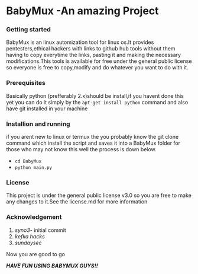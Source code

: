 # BabyMux -An amazing Project
<h3><b>Getting started</h3></b>

BabyMux is an linux automization tool for linux os.It provides pentesters,ethical hackers with links to github hub tools without them having to copy everytime the links, pasting it and making the necessary modifications.This tools is available for free under the general public license so everyone is free to copy,modify and do whatever you want to do with it.
<h3><span>Prerequisites</b></h3>
Basically python (prefferably 2.x)should be install,if you havent done this yet you can do it simply by the <code>apt-get install python</code> command and also have git installed in your machine
<h3><b>Installion and running</b></h3>
if you arent new to linux or termux the you probably know the git clone command which install the script and saves it into a BabyMux folder for those who may not know this well the process is down below.
<ul>
<li><code>cd BabyMux</li></code>
<li><code>python main.py</li></code>
</ul>
<h3><b>License</h3></b>
This project is under the general public license v3.0 so you are free to make any changes to it.See the license.md for more information
<h3><b>Acknowledgement</h3></b>
<ol>
<li><i>syno3</i>- initial commit</Li>
<li><i>kefka hacks</i></li>
<li><i>sundaysec</i></li>
</ol>
Now you are good to go<br>

<b><i>HAVE FUN USING BABYMUX GUYS!!</i></b>
